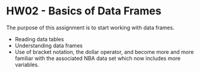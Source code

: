 # HW02 - Basics of Data Frames

The purpose of this assignment is to start working with data frames.

- Reading data tables
- Understanding data frames
- Use of bracket notation, the dollar operator, and become more and more familiar with the associated NBA data set which now includes more variables.